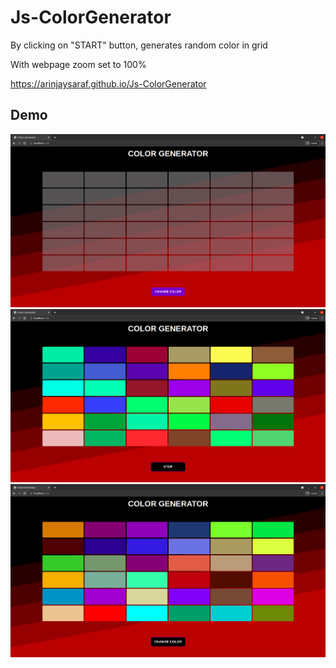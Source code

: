 # Js-ColorGenerator
By clicking on "START" button, generates random color in grid 

With webpage zoom set to 100% 

<a href="https://arinjaysaraf.github.io/Js-ColorGenerator/" target="_blank">https://arinjaysaraf.github.io/Js-ColorGenerator</a>

## Demo
![c1](images/c1.png)
![c2](images/c2.png)
![c3](images/c3.png)
